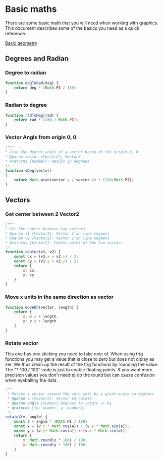 # Basic maths

There are some basic math that you will need when working with graphics.
This document describes some of the basics you need as a quick reference.

[Basic geometry](https://www.khanacademy.org/math/basic-geo)

## Degrees and Radian

### Degree to radian

```js
function degToRad(deg) {
    return deg * (Math.PI / 180)
}
```

### Radian to degree

```js
function radToDeg(rad) {
    return rad * (180 / Math.PI);
}
```

### Vector Angle from origin 0, 0

```js
/***
* Give the degree angle of a vector based on the origin 0, 0
* @param vector {Vector2}: Vector2
* @returns {number}: Result in degrees
*/
function vDeg(vector)
{
    return Math.atan(vector.y / vector.x) * (180/Math.PI);
}
```

## Vectors

### Get center between 2 Vector2

```js
/***
* Get the center between two vectors
* @param v1 {Vector2}: Vector 1 on line segment
* @param v2 {Vector2}: Vector 2 on line segment
* @returns {Vector2}: Center point of the two vectors
*/
function center(v1, v2) {
    const cx = (v1.x + v2.x) / 2;
    const cy = (v1.y + v2.y) / 2;
    return {
        x: cx,
        y: cy
    }
}
```

### Move x units in the same direction as vector

```js
function moveOn(vector, length) {
    return {
        x: v.x + length,
        y: v.y + length
    }
}
```

### Rotate vector

This one has one sticking you need to take note of.
When using trig functions you may get a value that is close to zero but does not diplay as zer.
We thus clean up the result of the trig functions by rounding the value.
The  "* 100 / 100" code is just to enable floating points.
If you want more precision values you don't need to do the round but can cause confusion when eyeballing the data.

```js
/**
 * Rotate a vector around the zero axis by a given angle in degrees
 * @param v {Vector2}: Vector to rotate
 * @param angle {number} Degrees to rotate it by
 * @returns {{x: number, y: number}}
 */
rotateV(v, angle) {
    const a = angle * (Math.PI / 180)
    const x = (v.x * Math.cos(a)) - (v.y * Math.sin(a));
    const y = (v.y* Math.cos(a)) + (v.x * Math.sin(a));
    return {
        x: Math.round(x * 100) / 100,
        y: Math.round(y * 100) / 100
    }
}
```
